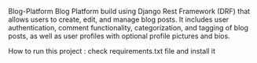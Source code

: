 Blog-Platform
Blog Platform build using Django Rest Framework (DRF) that allows users to create, edit, and manage blog posts. It includes user authentication, comment functionality, categorization, and tagging of blog posts, as well as user profiles with optional profile pictures and bios.

How to run this project :
check requirements.txt file and install it
